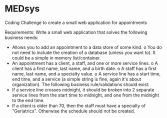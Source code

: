 # MEDsys
Coding Challenge to create a small web application for appointments

Requirements:
Write a small web application that solves the following business needs:
-	Allows you to add an appointment to a data store of some kind.
o	You do not need to include the creation of a database (unless you want to). It could be a simple in memory list/container.
-	An appointment has a client, a staff, and one or more service lines.
o	A client has a first name, last name, and a birth date.
o	A staff has a first name, last name, and a specialty value.
o	A service line has a start time, end time, and a service (a simple string is fine, again it's about organization).
The following business rule/validations should exist:
-	If a service line crosses midnight, it should be broken into 2 separate service lines from the start time to midnight, and one from the midnight to the end time.
-	If a client is older than 70, then the staff must have a specialty of "Geriatrics".  Otherwise the schedule should not be created.
